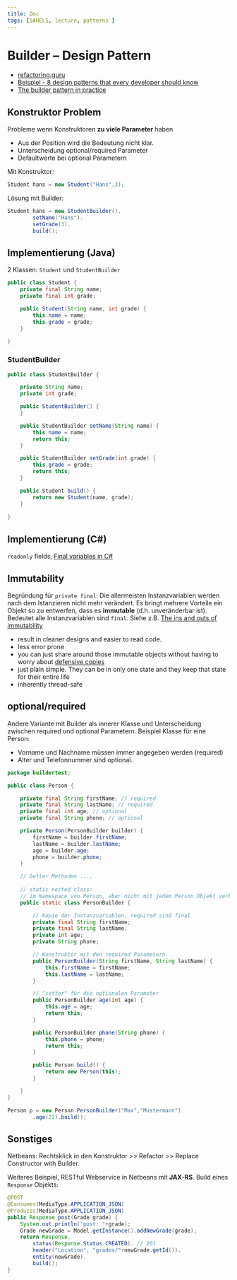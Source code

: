 ```yaml
---
title: Doc
tags: [5AHELS, lecture, patterns ]
---
```




# Builder – Design Pattern

- [refactoring.guru](https://refactoring.guru/design-patterns/builder)
- [Beispiel - 8 design patterns that every developer should know](http://www.thedevpiece.com/design-patterns-that-every-developer-should-know/)
- [The builder pattern in practice](https://jlordiales.me/2012/12/13/the-builder-pattern-in-practice/)



## Konstruktor Problem

Probleme wenn Konstruktoren **zu viele Parameter** haben

- Aus der Position wird die Bedeutung nicht klar.
- Unterscheidung optional/required Parameter
- Defaultwerte bei optional Parametern



Mit Konstruktor:

```java
Student hans = new Student("Hans",3);
```

Lösung mit Builder:

```java
Student hans = new StudentBuilder().
        setName("Hans").
        setGrade(3).
        build();
```



## Implementierung (Java)

2 Klassen: `Student` und `StudentBuilder`

```java
public class Student {
    private final String name;
    private final int grade;

    public Student(String name, int grade) {
        this.name = name;
        this.grade = grade;
    }    
    
}
```



### StudentBuilder


```java
public class StudentBuilder {

    private String name;
    private int grade;

    public StudentBuilder() {
    }

    public StudentBuilder setName(String name) {
        this.name = name;
        return this;
    }

    public StudentBuilder setGrade(int grade) {
        this.grade = grade;
        return this;
    }

    public Student build() {
        return new Student(name, grade);
    }
    
}
```



## Implementierung (C#)

`readonly` fields, [Final variables in C#](https://www.tutorialspoint.com/Final-variables-in-Chash)



## Immutability

Begründung für `private final`: Die allermeisten Instanzvariablen werden nach dem Istanzieren nicht mehr verändert. Es bringt mehrere Vorteile ein Objekt so zu entwerfen, dass es **immutable** (d.h. unveränderbar ist). Bedeutet alle Instanzvariablen sind `final`. Siehe z.B. [The ins and outs of immutability](https://www.javacodegeeks.com/2013/01/the-ins-and-outs-of-immutability.html)

- result in cleaner designs and easier to read code.
- less error prone 
- you can just share around those immutable objects without having to worry about [defensive copies](https://javacreed.com/what-is-defensive-copying)
- just plain simple. They can be in only one state and they keep that state for their entire life
- inherently thread-safe



## optional/required

Andere Variante mit Builder als innerer Klasse und Unterscheidung zwischen required und optional Parametern. Beispiel Klasse für eine Person:

- Vorname und Nachname müssen immer angegeben werden (required)
- Alter und Telefonnummer sind optional.

```java
package buildertest;

public class Person {

    private final String firstName; // required
    private final String lastName; // required
    private final int age; // optional
    private final String phone; // optional

    private Person(PersonBuilder builder) {
        firstName = builder.firstName;
        lastName = builder.lastName;
        age = builder.age;
        phone = builder.phone;
    }

    // Getter Methoden ....
    
    // static nested class:
    // im Namespace von Person, aber nicht mit jedem Person Objekt verbunden
    public static class PersonBuilder {

        // Kopie der Instanzvariablen, required sind final
        private final String firstName;
        private final String lastName;
        private int age;
        private String phone;

        // Konstruktor mit den required Parametern
        public PersonBuilder(String firstName, String lastName) {
            this.firstName = firstName;
            this.lastName = lastName;
        }

        // "setter" für die optionalen Parameter
        public PersonBuilder age(int age) {
            this.age = age;
            return this;
        }

        public PersonBuilder phone(String phone) {
            this.phone = phone;
            return this;
        }

        public Person build() {
            return new Person(this);
        }

    }
}
```

```java
Person p = new Person.PersonBuilder("Max","Mustermann")
        .age(22).build();
```



## Sonstiges

Netbeans: Rechtsklick in den Konstruktor >> Refactor >> Replace Constructor with Builder.

Weiteres Beispiel, RESTful Webservice in Netbeans mit **JAX-RS**. Build eines `Response` Objekts:

```java
@POST
@Consumes(MediaType.APPLICATION_JSON)
@Produces(MediaType.APPLICATION_JSON)
public Response post(Grade grade) {
    System.out.println("post: "+grade);
    Grade newGrade = Model.getInstance().addNewGrade(grade);
    return Response.
        status(Response.Status.CREATED). // 201
        header("Location", "grades/"+newGrade.getId()).
        entity(newGrade).
        build();
}
```





